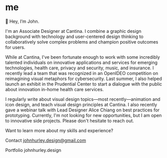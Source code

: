 # me

👋 Hey, I’m John.

I'm an Associate Designer at Cantina. I combine a graphic design background with technology and user-centered design thinking to collaboratively solve complex problems and champion positive outcomes for users.

While at Cantina, I've been fortunate enough to work with some incredibly talented individuals on innovative applications and services for emerging technologies, health care, privacy and security, music, and insurance. I recently lead a team that was recognized in an OpenIDEO competition on reimagining visual metaphors for cybersecurity. Last summer, I also helped launch an exhibit in the Prudential Center to start a dialogue with the public about innovation in-home health care services.

I regularly write about visual design topics—most recently—animation and icon design, and teach visual design principles at Cantina. I also recently gave a webinar talk with Lead Designer Alice Chiang on best practices for prototyping. Currently, I'm not looking for new opportunities, but I am open to innovative side projects. Please don't hesitate to reach out.

Want to learn more about my skills and experience?

Contact
johnhurley.design@gmail.com

Portfolio
johnhurley.design
